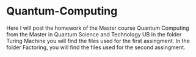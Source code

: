 # Quantum-Computing
Here I will post the homework of the Master course Quantum Computing from the Master in Quantum Science and Technology UB
In the folder Turing Machine you will find the files used for the first assingment.
In the folder Factoring, you will find the files used for the second assingment.
